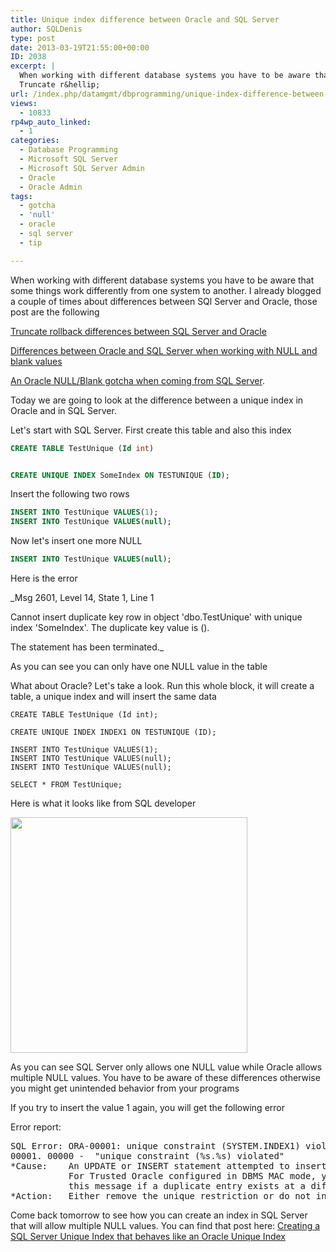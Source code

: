 ```yaml
---
title: Unique index difference between Oracle and SQL Server
author: SQLDenis
type: post
date: 2013-03-19T21:55:00+00:00
ID: 2038
excerpt: |
  When working with different database systems you have to be aware that some things work differently from one system to another. I already blogged a couple of times about differences between SQl Server and Oracle, those post are the following
  Truncate r&hellip;
url: /index.php/datamgmt/dbprogramming/unique-index-difference-between-oracle/
views:
  - 10833
rp4wp_auto_linked:
  - 1
categories:
  - Database Programming
  - Microsoft SQL Server
  - Microsoft SQL Server Admin
  - Oracle
  - Oracle Admin
tags:
  - gotcha
  - 'null'
  - oracle
  - sql server
  - tip

---
```

When working with different database systems you have to be aware that some things work differently from one system to another. I already blogged a couple of times about differences between SQl Server and Oracle, those post are the following
  
[Truncate rollback differences between SQL Server and Oracle][1]
  
[Differences between Oracle and SQL Server when working with NULL and blank values][2]
  
[An Oracle NULL/Blank gotcha when coming from SQL Server][3]. 

Today we are going to look at the difference between a unique index in Oracle and in SQL Server.

Let's start with SQL Server. First create this table and also this index

```sql
CREATE TABLE TestUnique (Id int)


CREATE UNIQUE INDEX SomeIndex ON TESTUNIQUE (ID);
```

Insert the following two rows

```sql
INSERT INTO TestUnique VALUES(1);
INSERT INTO TestUnique VALUES(null);
```

Now let's insert one more NULL

```sql
INSERT INTO TestUnique VALUES(null);
```

Here is the error
  
_Msg 2601, Level 14, State 1, Line 1
  
Cannot insert duplicate key row in object 'dbo.TestUnique' with unique index 'SomeIndex'. The duplicate key value is (<null>).
  
The statement has been terminated.</null>_

As you can see you can only have one NULL value in the table

What about Oracle? Let's take a look. Run this whole block, it will create a table, a unique index and will insert the same data
  


```plsql
CREATE TABLE TestUnique (Id int);

CREATE UNIQUE INDEX INDEX1 ON TESTUNIQUE (ID);

INSERT INTO TestUnique VALUES(1);
INSERT INTO TestUnique VALUES(null);
INSERT INTO TestUnique VALUES(null);

SELECT * FROM TestUnique;
```

Here is what it looks like from SQL developer

<div class="image_block">
  <a href="https://lessthandot.z19.web.core.windows.net/wp-content/uploads/blogs/DataMgmt/Denis/Oracle/OracleSQLOutput.PNG?mtime=1363737088"><img alt="" src="https://lessthandot.z19.web.core.windows.net/wp-content/uploads/blogs/DataMgmt/Denis/Oracle/OracleSQLOutput.PNG?mtime=1363737088" width="379" height="377" /></a>
</div>

As you can see SQL Server only allows one NULL value while Oracle allows multiple NULL values. You have to be aware of these differences otherwise you might get unintended behavior from your programs

If you try to insert the value 1 again, you will get the following error

Error report:

<pre>SQL Error: ORA-00001: unique constraint (SYSTEM.INDEX1) violated
00001. 00000 -  "unique constraint (%s.%s) violated"
*Cause:    An UPDATE or INSERT statement attempted to insert a duplicate key.
           For Trusted Oracle configured in DBMS MAC mode, you may see
           this message if a duplicate entry exists at a different level.
*Action:   Either remove the unique restriction or do not insert the key.</pre>

Come back tomorrow to see how you can create an index in SQL Server that will allow multiple NULL values. You can find that post here: [Creating a SQL Server Unique Index that behaves like an Oracle Unique Index][4]

 [1]: /index.php/DataMgmt/DBAdmin/MSSQLServerAdmin/truncate-rollback-differences-between-sql
 [2]: /index.php/DataMgmt/DBProgramming/Oracle/differences-between-oracle-and-sql
 [3]: /index.php/DataMgmt/DBProgramming/Oracle/an-oracle-null-blank-gotcha
 [4]: /index.php/DataMgmt/DBProgramming/MSSQLServer/creating-a-sql-server-unique